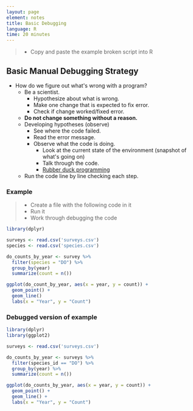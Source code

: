 ```yaml
---
layout: page
element: notes
title: Basic Debugging
language: R
time: 20 minutes
---
```


> * Copy and paste the example broken script into R

## Basic Manual Debugging Strategy

* How do we figure out what's wrong with a program?
    * Be a scientist.
        * Hypothesize about what is wrong.
        * Make one change that is expected to fix error.
        * Check if change worked/fixed error.
    * **Do not change something without a reason.**
    * Developing hypotheses (observe)
      * See where the code failed.
      * Read the error message.
      * Observe what the code is doing.
        * Look at the current state of the environment (snapshot of what's going on)
        * Talk through the code.
        * [Rubber duck programming](https://en.wikipedia.org/wiki/Rubber_duck_debugging)
    * Run the code line by line checking each step.

### Example

> * Create a file with the following code in it
> * Run it
> * Work through debugging the code

```r
library(dplyr)

surveys <- read.csv('surveys.csv')
species <- read.csv('species.csv')

do_counts_by_year <- survey %>%
  filter(species = "DO") %>%
  group_by(year)
  summarize(count = n())

ggplot(do_count_by_year, aes(x = year, y = count)) +
  geom_point() +
  geom_line()
  labs(x = "Year", y = "Count")
```

### Debugged version of example

```r
library(dplyr)
library(ggplot2)

surveys <- read.csv('surveys.csv')

do_counts_by_year <- surveys %>%
  filter(species_id == "DO") %>%
  group_by(year) %>%
  summarize(count = n())

ggplot(do_counts_by_year, aes(x = year, y = count)) +
  geom_point() +
  geom_line() +
  labs(x = "Year", y = "Count") 
```